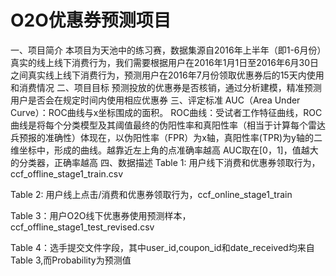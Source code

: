 # O2O优惠券预测项目
一、项目简介
本项目为天池中的练习赛，数据集源自2016年上半年（即1-6月份）真实的线上线下消费行为，我们需要根据用户在2016年1月1日至2016年6月30日之间真实线上线下消费行为，预测用户在2016年7月份领取优惠券后的15天内使用和消费情况
二、项目目标
预测投放的优惠券是否核销，通过分析建模，精准预测用户是否会在规定时间内使用相应优惠券
三、评定标准
AUC（Area Under Curve）：ROC曲线与x坐标围成的面积。
ROC曲线：受试者工作特征曲线，ROC曲线是将每个分类模型及其阈值最终的伪阳性率和真阳性率（相当于计算每个雷达兵预报的准确性）体现在，以伪阳性率（FPR）为x轴，真阳性率(TPR)为y轴的二维坐标中，形成的曲线。越靠近左上角的点准确率越高
AUC取在[0，1]，值越大的分类器，正确率越高
四、数据描述
Table 1: 用户线下消费和优惠券领取行为，ccf_offline_stage1_train.csv

Table 2: 用户线上点击/消费和优惠券领取行为，ccf_online_stage1_train

Table 3：用户O2O线下优惠券使用预测样本，ccf_offline_stage1_test_revised.csv

Table 4：选手提交文件字段，其中user_id,coupon_id和date_received均来自Table 3,而Probability为预测值
